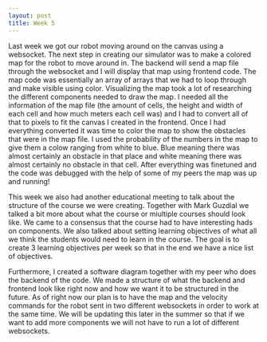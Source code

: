 ```yaml
---
layout: post
title: Week 5
---
```


Last week we got our robot moving around on the canvas using a websocket. The next step in creating our simulator was to make a colored map for the robot to move around in. The backend will send a map file through the websocket and I will display that map using frontend code. The map code was essentially an array of arrays that we had to loop through and make visible using color. Visualizing the map took a lot of researching the different components needed to draw the map. I needed all the information of the map file (the amount of cells, the height and width of each cell and how much meters each cell was) and I had to convert all of that to pixels to fit the canvas I created in the frontend. Once I had everything converted it was time to color the map to show the obstacles that were in the map file. I used the probability of the numbers in the map to give them a colow ranging from white to blue. Blue meaning there was almost certainly an obstacle in that place and white meaning there was almost certainly no obstacle in that cell. After everything was finetuned and the code was debugged with the help of some of my peers the map was up and running! 

This week we also had another educational meeting to talk about the structure of the course we were creating. Together with Mark Guzdial we talked a bit more about what the course or miultiple courses should look like. We came to a consensus that the course had to have interesting hads on components. We also talked about setting learning objectives of what all we think the students would need to learn in the course. The goal is to create 3 learning objectives per week so that in the end we have a nice list of objectives. 

Furthermore, I created a software diagram together with my peer who does the backend of the code. We made a structure of what the backend and frontend look like right now and how we want it to be structured in the future. As of right now our plan is to have the map and the velocity commands for the robot sent in two different websockets in order to work at the same time. We will be updating this later in the summer so that if we want to add more components we will not have to run a lot of different websockets. 

